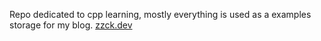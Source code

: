 Repo dedicated to cpp learning, mostly everything is used as a examples storage for my blog.
[zzck.dev](https://zzck.dev/)